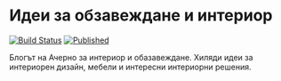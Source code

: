 # Идеи за обзавеждане и интериор
[![Build Status](http://dev.almero.pro/interiorendizain.com/status/build.svg?v5)](http://dev.almero.pro/interiorendizain.com)
[![Published](http://interiorendizain.com/status/published.svg)](http://interiorendizain.com)

Блогът на Ачерно за интериор и обазавеждане. Хиляди идеи за интериорен дизайн, мебели и интересни интериорни решения.
